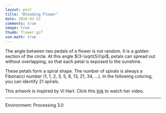 ```yaml
---
layout: post
title: "Blooming Flower"
date: 2016-03-22
comments: true
image: true
thumb: flower.gif
use-math: true
---	
```


The angle between two pedals of a flower is not random. It is a golden section of the circle. At this angle $(3-\sqrt{5})\pi$, petals can spread out without overlapping, so that each petal is exposed to the sunshine.

These petals form a spiral shape. The number of spirals is always a Fibonacci number (1, 1, 2, 3, 5, 8, 13, 21, 34, ...). In the following coloring, you can identify 21 spirals.

<div class="pde" style="max-width:600px">
<script type="text/javascript" src="{{ site.baseurl }}/plugin/processing.min.js"></script>
<canvas data-processing-sources="{{ site.baseurl }}/assets/files/pde/Flower.pde"></canvas>
</div>

This artwork is inspired by Vi Hart. Click this [link](https://www.youtube.com/watch?v=ahXIMUkSXX0) to watch her video.

---

Environment: Processing 3.0
